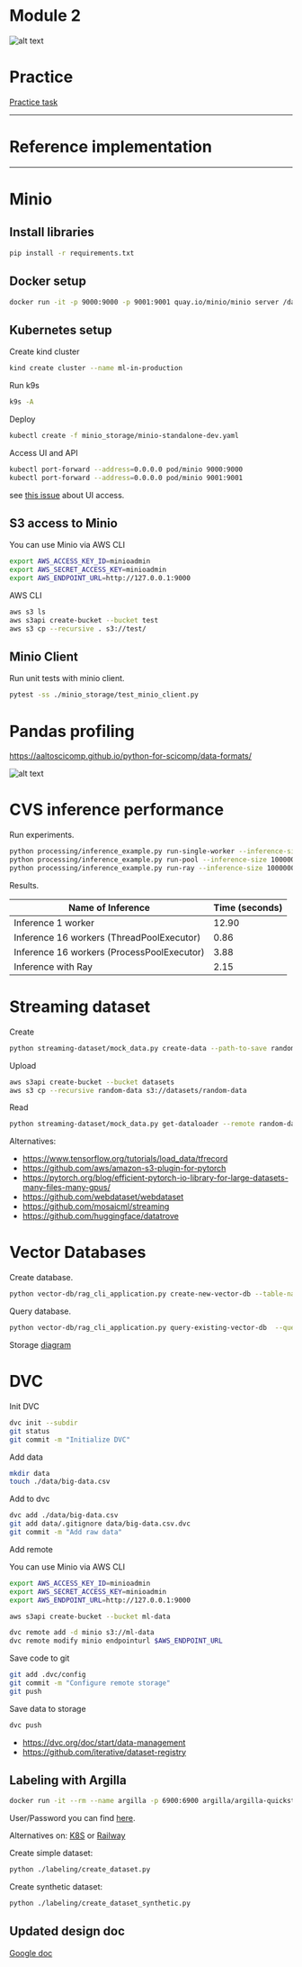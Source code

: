 # Module 2

![alt text](./../docs/data.jpg)

# Practice

[Practice task](./PRACTICE.md)

***

# Reference implementation

***

# Minio

## Install libraries

```bash
pip install -r requirements.txt
```

## Docker setup

```bash
docker run -it -p 9000:9000 -p 9001:9001 quay.io/minio/minio server /data --console-address ":9001"
```

## Kubernetes setup

Create kind cluster

```bash
kind create cluster --name ml-in-production
```

Run k9s

```bash
k9s -A
```

Deploy

```bash
kubectl create -f minio_storage/minio-standalone-dev.yaml
```

Access UI and API

```bash
kubectl port-forward --address=0.0.0.0 pod/minio 9000:9000
kubectl port-forward --address=0.0.0.0 pod/minio 9001:9001
```

see [this issue](https://github.com/minio/console/issues/2539) about UI access.

## S3 access to Minio

You can use Minio via AWS CLI

```bash
export AWS_ACCESS_KEY_ID=minioadmin
export AWS_SECRET_ACCESS_KEY=minioadmin
export AWS_ENDPOINT_URL=http://127.0.0.1:9000
```

AWS CLI

```bash
aws s3 ls
aws s3api create-bucket --bucket test
aws s3 cp --recursive . s3://test/
```

## Minio Client

Run unit tests with minio client.

```bash
pytest -ss ./minio_storage/test_minio_client.py
```

# Pandas profiling

<https://aaltoscicomp.github.io/python-for-scicomp/data-formats/>

![alt text](./images/pandas-formats.png)


# CVS inference performance

Run experiments.

```bash
python processing/inference_example.py run-single-worker --inference-size 10000000
python processing/inference_example.py run-pool --inference-size 10000000
python processing/inference_example.py run-ray --inference-size 10000000
```

Results.

| Name of Inference    | Time (seconds)      |
|----------------------|---------------------|
| Inference 1 worker   | 12.90  |
| Inference 16 workers (ThreadPoolExecutor) | 0.86  |
| Inference 16 workers (ProcessPoolExecutor) | 3.88  |
| Inference with Ray   | 2.15  |


# Streaming dataset


Create

```bash
python streaming-dataset/mock_data.py create-data --path-to-save random-data
```

Upload

```bash
aws s3api create-bucket --bucket datasets
aws s3 cp --recursive random-data s3://datasets/random-data
```

Read

```bash
python streaming-dataset/mock_data.py get-dataloader --remote random-data
```

Alternatives:

- <https://www.tensorflow.org/tutorials/load_data/tfrecord>
- <https://github.com/aws/amazon-s3-plugin-for-pytorch>
- <https://pytorch.org/blog/efficient-pytorch-io-library-for-large-datasets-many-files-many-gpus/>
- <https://github.com/webdataset/webdataset>
- <https://github.com/mosaicml/streaming>
- <https://github.com/huggingface/datatrove>

# Vector Databases

Create database.

```bash
python vector-db/rag_cli_application.py create-new-vector-db --table-name test --number-of-documents 300
```

Query database.

```bash
python vector-db/rag_cli_application.py query-existing-vector-db  --query 'complex query' --table-name test
```

Storage [diagram](https://lancedb.github.io/lancedb/concepts/storage/)


# DVC

Init DVC

```bash
dvc init --subdir
git status
git commit -m "Initialize DVC"
```

Add data

```bash
mkdir data
touch ./data/big-data.csv
```

Add to dvc

```bash
dvc add ./data/big-data.csv
git add data/.gitignore data/big-data.csv.dvc
git commit -m "Add raw data"
```

Add remote

You can use Minio via AWS CLI

```bash
export AWS_ACCESS_KEY_ID=minioadmin
export AWS_SECRET_ACCESS_KEY=minioadmin
export AWS_ENDPOINT_URL=http://127.0.0.1:9000
```


```bash
aws s3api create-bucket --bucket ml-data

dvc remote add -d minio s3://ml-data
dvc remote modify minio endpointurl $AWS_ENDPOINT_URL
```

Save code to git

```bash
git add .dvc/config
git commit -m "Configure remote storage"
git push 
```

Save data to storage

```bash
dvc push
```

- <https://dvc.org/doc/start/data-management>
- <https://github.com/iterative/dataset-registry>

## Labeling with Argilla

```bash
docker run -it --rm --name argilla -p 6900:6900 argilla/argilla-quickstart:v2.0.0rc1
```

User/Password you can find [here](https://github.com/argilla-io/argilla/blob/v2.0.0rc1/argilla-server/docker/quickstart/Dockerfile#L60-L62).

Alternatives on: [K8S](https://github.com/argilla-io/argilla/tree/develop/examples/deployments/k8s) or [Railway](https://railway.app/template/KNxfha?referralCode=_Q3XIe)

Create simple dataset:

```bash
python ./labeling/create_dataset.py
```

Create synthetic dataset:

```bash
python ./labeling/create_dataset_synthetic.py
```

## Updated design doc

[Google doc](https://docs.google.com/document/d/1dEzWd3pPozmU3AhMXjW3xcONUeNJee53djilN1A-wR8/edit)